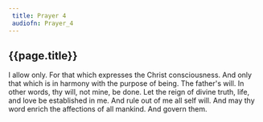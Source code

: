 ```yaml
---
 title: Prayer 4
 audiofn: Prayer_4
---
```


## {{page.title}}

I allow only. For that which expresses the Christ consciousness. And
only that which is in harmony with the purpose of being. The father's
will. In other words, thy will, not mine, be done. Let the reign of
divine truth, life, and love be established in me. And rule out of me
all self will. And may thy word enrich the affections of all mankind.
And govern them.

